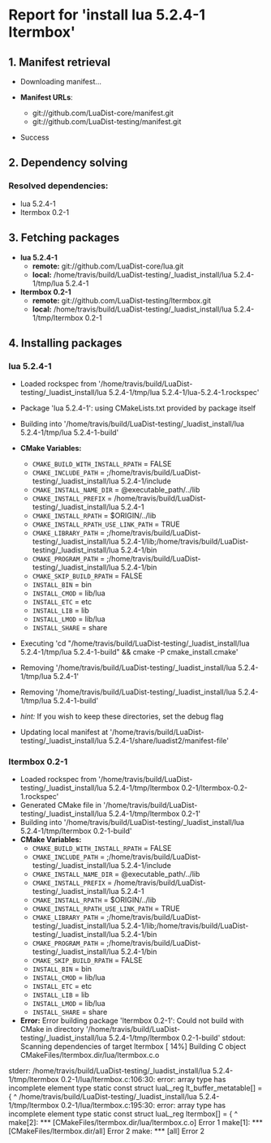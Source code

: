 # Report for 'install lua 5.2.4-1 ltermbox'


## 1. Manifest retrieval

- Downloading manifest...

- **Manifest URLs**:
    - git://github.com/LuaDist-core/manifest.git
    - git://github.com/LuaDist-testing/manifest.git
- Success

## 2. Dependency solving


### Resolved dependencies:
- lua 5.2.4-1
- ltermbox 0.2-1

## 3. Fetching packages

- **lua 5.2.4-1**
    - **remote:** git://github.com/LuaDist-core/lua.git
    - **local:** /home/travis/build/LuaDist-testing/_luadist_install/lua 5.2.4-1/tmp/lua 5.2.4-1
- **ltermbox 0.2-1**
    - **remote:** git://github.com/LuaDist-testing/ltermbox.git
    - **local:** /home/travis/build/LuaDist-testing/_luadist_install/lua 5.2.4-1/tmp/ltermbox 0.2-1

## 4. Installing packages


### lua 5.2.4-1
- Loaded rockspec from '/home/travis/build/LuaDist-testing/_luadist_install/lua 5.2.4-1/tmp/lua 5.2.4-1/lua-5.2.4-1.rockspec'
- Package 'lua 5.2.4-1': using CMakeLists.txt provided by package itself
- Building into '/home/travis/build/LuaDist-testing/_luadist_install/lua 5.2.4-1/tmp/lua 5.2.4-1-build'
- **CMake Variables:**
    - `CMAKE_BUILD_WITH_INSTALL_RPATH` = FALSE
    - `CMAKE_INCLUDE_PATH` = ;/home/travis/build/LuaDist-testing/_luadist_install/lua 5.2.4-1/include
    - `CMAKE_INSTALL_NAME_DIR` = @executable_path/../lib
    - `CMAKE_INSTALL_PREFIX` = /home/travis/build/LuaDist-testing/_luadist_install/lua 5.2.4-1
    - `CMAKE_INSTALL_RPATH` = $ORIGIN/../lib
    - `CMAKE_INSTALL_RPATH_USE_LINK_PATH` = TRUE
    - `CMAKE_LIBRARY_PATH` = ;/home/travis/build/LuaDist-testing/_luadist_install/lua 5.2.4-1/lib;/home/travis/build/LuaDist-testing/_luadist_install/lua 5.2.4-1/bin
    - `CMAKE_PROGRAM_PATH` = ;/home/travis/build/LuaDist-testing/_luadist_install/lua 5.2.4-1/bin
    - `CMAKE_SKIP_BUILD_RPATH` = FALSE
    - `INSTALL_BIN` = bin
    - `INSTALL_CMOD` = lib/lua
    - `INSTALL_ETC` = etc
    - `INSTALL_LIB` = lib
    - `INSTALL_LMOD` = lib/lua
    - `INSTALL_SHARE` = share
- Executing 'cd "/home/travis/build/LuaDist-testing/_luadist_install/lua 5.2.4-1/tmp/lua 5.2.4-1-build" && cmake -P cmake_install.cmake'
- Removing '/home/travis/build/LuaDist-testing/_luadist_install/lua 5.2.4-1/tmp/lua 5.2.4-1'
- Removing '/home/travis/build/LuaDist-testing/_luadist_install/lua 5.2.4-1/tmp/lua 5.2.4-1-build'

- *hint:* If you wish to keep these directories, set the debug flag
- Updating local manifest at '/home/travis/build/LuaDist-testing/_luadist_install/lua 5.2.4-1/share/luadist2/manifest-file'

### ltermbox 0.2-1
- Loaded rockspec from '/home/travis/build/LuaDist-testing/_luadist_install/lua 5.2.4-1/tmp/ltermbox 0.2-1/ltermbox-0.2-1.rockspec'
- Generated CMake file in '/home/travis/build/LuaDist-testing/_luadist_install/lua 5.2.4-1/tmp/ltermbox 0.2-1'
- Building into '/home/travis/build/LuaDist-testing/_luadist_install/lua 5.2.4-1/tmp/ltermbox 0.2-1-build'
- **CMake Variables:**
    - `CMAKE_BUILD_WITH_INSTALL_RPATH` = FALSE
    - `CMAKE_INCLUDE_PATH` = ;/home/travis/build/LuaDist-testing/_luadist_install/lua 5.2.4-1/include
    - `CMAKE_INSTALL_NAME_DIR` = @executable_path/../lib
    - `CMAKE_INSTALL_PREFIX` = /home/travis/build/LuaDist-testing/_luadist_install/lua 5.2.4-1
    - `CMAKE_INSTALL_RPATH` = $ORIGIN/../lib
    - `CMAKE_INSTALL_RPATH_USE_LINK_PATH` = TRUE
    - `CMAKE_LIBRARY_PATH` = ;/home/travis/build/LuaDist-testing/_luadist_install/lua 5.2.4-1/lib;/home/travis/build/LuaDist-testing/_luadist_install/lua 5.2.4-1/bin
    - `CMAKE_PROGRAM_PATH` = ;/home/travis/build/LuaDist-testing/_luadist_install/lua 5.2.4-1/bin
    - `CMAKE_SKIP_BUILD_RPATH` = FALSE
    - `INSTALL_BIN` = bin
    - `INSTALL_CMOD` = lib/lua
    - `INSTALL_ETC` = etc
    - `INSTALL_LIB` = lib
    - `INSTALL_LMOD` = lib/lua
    - `INSTALL_SHARE` = share
- **Error:** Error building package 'ltermbox 0.2-1': Could not build with CMake in directory '/home/travis/build/LuaDist-testing/_luadist_install/lua 5.2.4-1/tmp/ltermbox 0.2-1-build'
stdout:
Scanning dependencies of target ltermbox
[ 14%] Building C object CMakeFiles/ltermbox.dir/lua/ltermbox.c.o

stderr:
/home/travis/build/LuaDist-testing/_luadist_install/lua 5.2.4-1/tmp/ltermbox 0.2-1/lua/ltermbox.c:106:30: error: array type has incomplete element type
 static const struct luaL_reg lt_buffer_metatable[] = {
                              ^
/home/travis/build/LuaDist-testing/_luadist_install/lua 5.2.4-1/tmp/ltermbox 0.2-1/lua/ltermbox.c:195:30: error: array type has incomplete element type
 static const struct luaL_reg ltermbox[] = {
                              ^
make[2]: *** [CMakeFiles/ltermbox.dir/lua/ltermbox.c.o] Error 1
make[1]: *** [CMakeFiles/ltermbox.dir/all] Error 2
make: *** [all] Error 2

